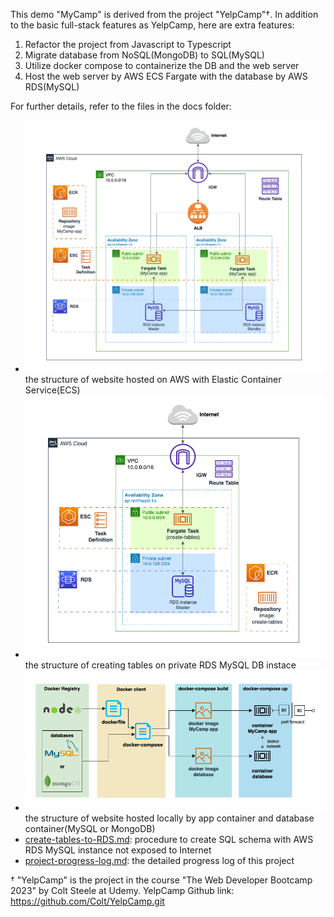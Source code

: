 This demo "MyCamp" is derived from the project "YelpCamp"†. In addition to the basic full-stack features as YelpCamp, here are extra features:
1. Refactor the project from Javascript to Typescript
2. Migrate database from NoSQL(MongoDB) to SQL(MySQL)
3. Utilize docker compose to containerize the DB and the web server
4. Host the web server by AWS ECS Fargate with the database by AWS RDS(MySQL)

For further details, refer to the files in the docs folder:
- ![AWS_diagram.png](AWS-diagram.png)
  the structure of website hosted on AWS with Elastic Container Service(ECS)
- ![RDS-schema-creation-diagram.png](RDS-schema-creation-diagram.png)
  the structure of creating tables on private RDS MySQL DB instace
- ![docker-diagram.png](docker-diagram.png)
  the structure of website hosted locally by app container and database container(MySQL or MongoDB)
- [create-tables-to-RDS.md](./create-tables-to-RDS.md): procedure to create SQL schema with AWS RDS MySQL instance not exposed to Internet
- [project-progress-log.md](./project-progress-log.md): the detailed progress log of this project

† "YelpCamp" is the project in the course "The Web Developer Bootcamp 2023" by Colt Steele at Udemy. YelpCamp Github link: https://github.com/Colt/YelpCamp.git
